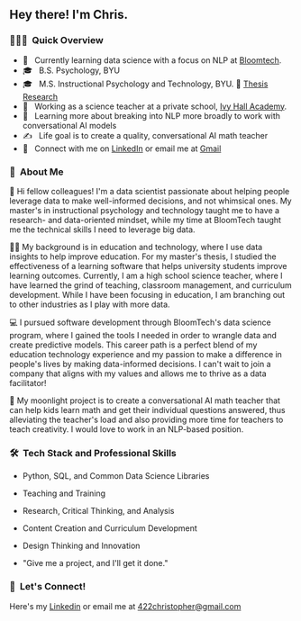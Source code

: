 <h2> Hey there! I'm Chris.</h2>

<h3> 👨🏻‍💻 &nbsp;Quick Overview </h3>

- 🤔 &nbsp; Currently learning data science with a focus on NLP at [Bloomtech](https://www.bloomtech.com/).
- 🎓 &nbsp; B.S. Psychology, BYU
- 🎓 &nbsp; M.S. Instructional Psychology and Technology, BYU. 📜 [Thesis Research](https://scholarsarchive.byu.edu/etd/8406/)
- 💼 &nbsp; Working as a science teacher at a private school, [Ivy Hall Academy](https://ivyhallacademy.org/).
- 🌱 &nbsp; Learning more about breaking into NLP more broadly to work with conversational AI models
- ✍️ &nbsp; Life goal is to create a quality, conversational AI math teacher
- 🤝 &nbsp; Connect with me on [LinkedIn](https://www.linkedin.com/in/christopher--cardenas/) or email me at [Gmail](mailto:422christopher@gmail.com)

<h3> 📌 &nbsp;About Me </h3>

🙂 Hi fellow colleagues! I'm a data scientist passionate about helping people leverage data to make well-informed decisions, and not whimsical ones. My master's in instructional psychology and technology taught me to have a research- and data-oriented mindset, while my time at BloomTech taught me the technical skills I need to leverage big data.

👨‍🏫 My background is in education and technology, where I use data insights to help improve education. For my master's thesis, I studied the effectiveness of a learning software that helps university students improve learning outcomes. Currently, I am a high school science teacher, where I have learned the grind of teaching, classroom management, and curriculum development. While I have been focusing in education, I am branching out to other industries as I play with more data.

💻 I pursued software development through BloomTech's data science program, where I gained the tools I needed in order to wrangle data and create predictive models. This career path is a perfect blend of my education technology experience and my passion to make a difference in people's lives by making data-informed decisions. I can't wait to join a company that aligns with my values and allows me to thrive as a data facilitator!

🌙 My moonlight project is to create a conversational AI math teacher that can help kids learn math and get their individual questions answered, thus alleviating the teacher's load and also providing more time for teachers to teach creativity. I would love to work in an NLP-based position.

<h3> 🛠 &nbsp;Tech Stack and Professional Skills</h3>

- Python, SQL, and Common Data Science Libraries

- Teaching and Training

- Research, Critical Thinking, and Analysis

- Content Creation and Curriculum Development

- Design Thinking and Innovation

- "Give me a project, and I'll get it done."


<h3> 🤝 &nbsp;Let's Connect!</h3>

Here's my [Linkedin](https://www.linkedin.com/in/christopher--cardenas/) or email me at [422christopher@gmail.com](mailto:422christopher@gmail.com)
